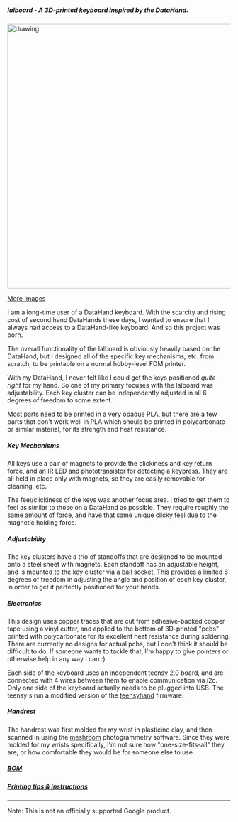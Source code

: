 ##### lalboard - A 3D-printed keyboard inspired by the DataHand.

<img src="https://jesusfreke.github.io/lalboard/lalboard.jpg" alt="drawing" width="595"/>

[More Images](https://github.com/JesusFreke/lalboard/wiki/Images)

I am a long-time user of a DataHand keyboard. With the scarcity and rising cost of second hand
DataHands these days, I wanted to ensure that I always had access to a DataHand-like keyboard. And
so this project was born.

The overall functionality of the lalboard is obviously heavily based on the DataHand, but I designed
all of the specific key mechanisms, etc. from scratch, to be printable on a normal hobby-level
FDM printer.

With my DataHand, I never felt like I could get the keys positioned *quite right* for my hand. So
one of my primary focuses with the lalboard was adjustability. Each key cluster can be independently
adjusted in all 6 degrees of freedom to some extent.

Most parts need to be printed in a very opaque PLA, but there are a few parts that don't work well
in PLA which should be printed in polycarbonate or similar material, for its strength and heat
resistance.

##### Key Mechanisms

All keys use a pair of magnets to provide the clickiness and key return force, and an IR LED and
phototransistor for detecting a keypress. They are all held in place only with magnets, so they
are easily removable for cleaning, etc.

The feel/clickiness of the keys was another focus area. I tried to get them to feel as similar to
those on a DataHand as possible. They require roughly the same amount of force, and have that same
unique clicky feel due to the magnetic holding force.

##### Adjustability

The key clusters have a trio of standoffs that are designed to be mounted onto a steel sheet with
magnets. Each standoff has an adjustable height, and is mounted to the key cluster via a
ball socket. This provides a limited 6 degrees of freedom in adjusting the angle and position of
each key cluster, in order to get it perfectly positioned for your hands.

##### Electronics

This design uses copper traces that are cut from adhesive-backed copper tape using a vinyl cutter,
and applied to the bottom of 3D-printed "pcbs" printed with polycarbonate for its excellent heat
resistance during soldering. There are currently no designs for actual pcbs, but I don't think it
should be difficult to do. If someone wants to tackle that, I'm happy to give pointers or otherwise
help in any way I can :)

Each side of the keyboard uses an independent teensy 2.0 board, and are connected with 4 wires
between them to enable communication via i2c. Only one side of the keyboard actually needs to be
plugged into USB. The teensy's run a modified version of the
[teensyhand](https://github.com/JesusFreke/teensyhand) firmware.

##### Handrest

The handrest was first molded for my wrist in plasticine clay, and then scanned in using the
[meshroom](https://github.com/alicevision/meshroom) photogrammetry software. Since they were molded
for my wrists specifically, I'm not sure how "one-size-fits-all" they are, or how comfortable they
would be for someone else to use.

##### [BOM](https://github.com/JesusFreke/lalboard/wiki/BOM)

##### [Printing tips & instructions](https://github.com/JesusFreke/lalboard/wiki/Printing-tips-&-instructions)


--------

Note: This is not an officially supported Google product.
